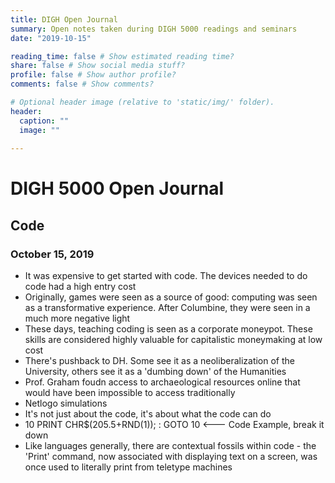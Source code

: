 ```yaml
---
title: DIGH Open Journal
summary: Open notes taken during DIGH 5000 readings and seminars
date: "2019-10-15"

reading_time: false # Show estimated reading time?
share: false # Show social media stuff?
profile: false # Show author profile?
comments: false # Show comments?

# Optional header image (relative to 'static/img/' folder).
header:
  caption: ""
  image: ""
 
---  
```

# DIGH 5000 Open Journal 
 
## Code
### October 15, 2019

- It was expensive to get started with code. The devices needed to do code had a high entry cost
- Originally, games were seen as a source of good: computing was seen as a transformative experience. After Columbine, they were seen in a much more negative light
- These days, teaching coding is seen as a corporate moneypot. These skills are considered highly valuable for capitalistic moneymaking at low cost
- There's pushback to DH. Some see it as a neoliberalization of the University, others see it as a 'dumbing down' of the Humanities
- Prof. Graham foudn access to archaeological resources online that would have been impossible to access traditionally
- Netlogo simulations
- It's not just about the code, it's about what the code can do
- 10 PRINT CHR$(205.5+RND(1)); : GOTO 10 <--- Code Example, break it down
- Like languages generally, there are contextual fossils within code - the 'Print' command, now associated with displaying text on a screen, was once used to literally print from teletype machines

